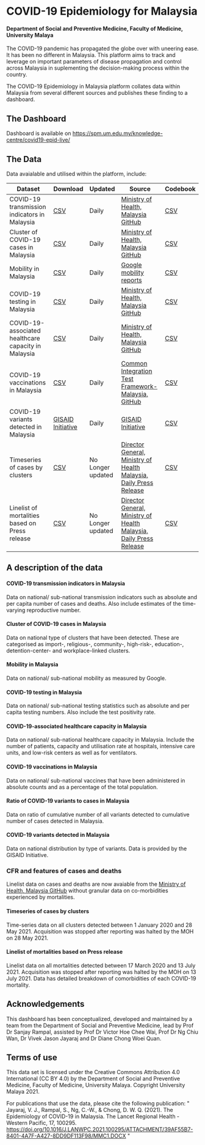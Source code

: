 
<!-- README.md is generated from README.Rmd. Please edit that file -->

# COVID-19 Epidemiology for Malaysia

#### Department of Social and Preventive Medicine, Faculty of Medicine, University Malaya

<!-- badges: start -->
<!-- badges: end -->

The COVID-19 pandemic has propagated the globe over with uneering ease.
It has been no different in Malaysia. This platform aims to track and
leverage on important parameters of disease propagation and control
across Malaysia in suplementing the decision-making process within the
country.

The COVID-19 Epidemiology in Malaysia platform collates data within
Malaysia from several different sources and publishes these finding to a
dashboard.

## The Dashboard

Dashboard is available on
<https://spm.um.edu.my/knowledge-centre/covid19-epid-live/>

## The Data

Data avaialable and utilised within the platform, include:

| Dataset                                             | Download                                                                                             | Updated           | Source                                                                                             | Codebook                                                                                                         |
|-----------------------------------------------------|------------------------------------------------------------------------------------------------------|-------------------|----------------------------------------------------------------------------------------------------|------------------------------------------------------------------------------------------------------------------|
| COVID-19 transmission indicators in Malaysia        | [CSV](https://raw.githubusercontent.com/spm-um/c19-epi-4msia/main/data/transmission.csv)             | Daily             | [Ministry of Health, Malaysia GitHub](https://github.com/MoH-Malaysia/covid19-public)              | [CSV](https://raw.githubusercontent.com/spm-um/c19-epi-4msia/main/data/codebook/codebook_dynamic.csv)            |
| Cluster of COVID-19 cases in Malaysia               | [CSV](https://raw.githubusercontent.com/spm-um/c19-epi-4msia/main/data/cluster.csv)                  | Daily             | [Ministry of Health, Malaysia GitHub](https://github.com/MoH-Malaysia/covid19-public)              | [CSV](https://raw.githubusercontent.com/spm-um/c19-epi-4msia/main/data/codebook/codebook_dynamic.csv)            |
| Mobility in Malaysia                                | [CSV](https://raw.githubusercontent.com/spm-um/c19-epi-4msia/main/data/mobility.csv)                 | Daily             | [Google mobility reports](https://www.google.com/covid19/mobility/)                                | [CSV](https://raw.githubusercontent.com/spm-um/c19-epi-4msia/main/data/codebook/codebook_dynamic.csv)            |
| COVID-19 testing in Malaysia                        | [CSV](https://raw.githubusercontent.com/spm-um/c19-epi-4msia/main/data/testing.csv)                  | Daily             | [Ministry of Health, Malaysia GitHub](https://github.com/MoH-Malaysia/covid19-public)              | [CSV](https://raw.githubusercontent.com/spm-um/c19-epi-4msia/main/data/codebook/codebook_dynamic.csv)            |
| COVID-19-associated healthcare capacity in Malaysia | [CSV](https://raw.githubusercontent.com/spm-um/c19-epi-4msia/main/data/capacity.csv)                 | Daily             | [Ministry of Health, Malaysia GitHub](https://github.com/MoH-Malaysia/covid19-public)              | [CSV](https://raw.githubusercontent.com/spm-um/c19-epi-4msia/main/data/codebook/codebook_dynamic.csv)            |
| COVID-19 vaccinations in Malaysia                   | [CSV](https://raw.githubusercontent.com/spm-um/c19-epi-4msia/main/data/vaccination.csv)              | Daily             | [Common Integration Test Framework-Malaysia, GitHub](https://github.com/CITF-Malaysia/citf-public) | [CSV](https://raw.githubusercontent.com/spm-um/c19-epi-4msia/main/data/codebook/codebook_dynamic.csv)            |
| COVID-19 variants detected in Malaysia              | [GISAID Initiative](https://www.gisaid.org/)                                                         | Daily             | [GISAID Initiative](https://www.gisaid.org/)                                                       | [CSV](https://raw.githubusercontent.com/spm-um/c19-epi-4msia/main/data/codebook/codebook_dynamic.csv)            |
| Timeseries of cases by clusters                     | [CSV](https://raw.githubusercontent.com/spm-um/c19-epi4msia/main/data/static/cluster_timeseries.csv) | No Longer updated | [Director General, Ministry of Health Malaysia, Daily Press Release](https://kpkesihatan.com/)     | [CSV](https://raw.githubusercontent.com/spm-um/c19-epi-4msia/main/data/codebook/codebook_static_cluster.csv)     |
| Linelist of mortalities based on Press release      | [CSV](https://raw.githubusercontent.com/spm-um/c19-epi4msia/main/data/static/mortalities.csv)        | No Longer updated | [Director General, Ministry of Health Malaysia, Daily Press Release](https://kpkesihatan.com/)     | [CSV](https://raw.githubusercontent.com/spm-um/c19-epi-4msia/main/data/codebook/codebook_static_mortalities.csv) |

## A description of the data

#### COVID-19 transmission indicators in Malaysia

Data on national/ sub-national transmission indicators such as absolute
and per capita number of cases and deaths. Also include estimates of the
time-varying reproductive number.

#### Cluster of COVID-19 cases in Malaysia

Data on national type of clusters that have been detected. These are
categorised as import-, religious-, community-, high-risk-, education-,
detention-center- and workplace-linked clusters.

#### Mobility in Malaysia

Data on national/ sub-national mobility as measured by Google.

#### COVID-19 testing in Malaysia

Data on national/ sub-national testing statistics such as absolute and
per capita testing numbers. Also include the test positivity rate.

#### COVID-19-associated healthcare capacity in Malaysia

Data on national/ sub-national healthcare capacity in Malaysia. Include
the number of patients, capacity and utilisation rate at hospitals,
intensive care units, and low-risk centers as well as for ventilators.

#### COVID-19 vaccinations in Malaysia

Data on national/ sub-national vaccines that have been administered in
absolute counts and as a percentage of the total population.

#### Ratio of COVID-19 variants to cases in Malaysia

Data on ratio of cumulative number of all variants detected to
cumulative number of cases detected in Malaysia.

#### COVID-19 variants detected in Malaysia

Data on national distribution by type of variants. Data is provided by
the GISAID Initiative.

### CFR and features of cases and deaths

Linelist data on cases and deaths are now avaiable from the [Ministry of
Health, Malaysia GitHub](https://github.com/MoH-Malaysia/covid19-public)
without granular data on co-morbidities experienced by mortalities.

#### Timeseries of cases by clusters

Time-series data on all clusters detected between 1 January 2020 and 28
May 2021. Acquisition was stopped after reporting was halted by the MOH
on 28 May 2021.

#### Linelist of mortalities based on Press release

Linelist data on all mortalities detected between 17 March 2020 and 13
July 2021. Acquisition was stopped after reporting was halted by the MOH
on 13 July 2021. Data has detailed breakdown of comorbidities of each
COVID-19 mortality.

## Acknowledgements

This dashboard has been conceptualized, developed and maintained by a
team from the Department of Social and Preventive Medicine, lead by Prof
Dr Sanjay Rampal, assisted by Prof Dr Victor Hoe Chee Wai, Prof Dr Ng
Chiu Wan, Dr Vivek Jason Jayaraj and Dr Diane Chong Woei Quan.

## Terms of use

This data set is licensed under the Creative Commons Attribution 4.0
International (CC BY 4.0) by the Department of Social and Preventive
Medicine, Faculty of Medicine, University Malaya. Copyright University
Malaya 2021.

For publications that use the data, please cite the following
publication: " Jayaraj, V. J., Rampal, S., Ng, C.-W., & Chong, D. W. Q.
(2021). The Epidemiology of COVID-19 in Malaysia. The Lancet Regional
Health - Western Pacific, 17, 100295.
<https://doi.org/10.1016/J.LANWPC.2021.100295/ATTACHMENT/39AF55B7-8401-4A7F-A427-8DD9DF113F98/MMC1.DOCX>
"
